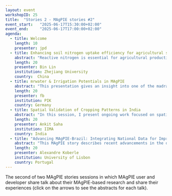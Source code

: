 ```yaml
---
layout: event
workshopID: 25
title:  "Stories 2 - MAgPIE stories #2"
event_start:   "2025-06-17T15:30:00+02:00"
event_end:     "2025-06-17T17:00:00+02:00"
agenda:
  - title: Welcome
    length: 10
    presenter: jpd 
  - title: Enhancing soil nitrogen uptake efficiency for agricultural sustainable development
    abstract: "Reactive nitrogen is essential for agricultural production, but the overuse of synthetic nitrogen fertilizer, especially in China, has imposed challenges to food security and the environment. Enhancement in soil nitrogen uptake efficiency (SNUpE) has been evidenced as one of the most effective means of reducing fertilizer use. However, a wide range of SNUpE and assessing their impacts on environmental and economic outcomes warrant exploration, as the future socioeconomic development trajectory remains unclear. We use MAgPIE alongside an empirical method (Difference-in-differences, DID) to comprehensively analyze the impacts of improving SNUpE on the environment and food security. Our model results show that enhancing SNUpE can largely reduce nitrogen fertilizer use and abate nitrogen pollution in the short and long term. Additionally, our findings reveal that the enhancement of SNUpE exhibits substantial co-benefits for the environment and food security."
    length: 20
    presenter: Bin Lin
    institution: Zhejiang University
    country:  China
  - title: mrwater & Irrigation Potentials in MAgPIE
    abstract: "This presentation gives an insight into one of the madrat-R-libraries of MAgPIE's preprocessing. The goal of this hydro-economic model is to bridge modeling scales, bringing together spatially-explicit hydrological processes with economic information and preparing the data for usage in MAgPIE. It highlights the role of pre- and post-processing of data for global land-use modeling and discusses the trade-offs in adding complexity to MAgPIE's core versus simplification by \"outsourcing\" code to R."
    length: 20
    presenter: fb
    institution: PIK
    country: Germany
  - title: Spatial Validation of Cropping Patterns in India
    abstract: "In this session, I present ongoing work focused on spatial validation of cropping patterns in India within the MAgPIE framework. MAgPIE currently derives cropping patterns based on yield and biophysical constraints taken from the LPJmL model. However, actual cropping patterns in India deviate significantly from these modeled allocations due to socio-economic, policy, and infrastructural factors. To improve the realism and regional relevance of MAgPIE outputs, I am incorporating state-wise historical data on crop area, production, and yield for major food grains for years 1990-2024, sourced from government databases. To embed this, I am building on the mrfable package, where I add new ‘read’, ‘correct’, and ‘calc’ functions to process and integrate the data and support validation in MAgPIE. The updated package aims to provide a robust basis for aligning modeled outputs with observed agricultural practices in India, enabling more accurate scenario analysis and policy insights."
    length: 20
    presenter: Ankit Saha
    institution: IIMA
    country: India
  - title: "Advancing MAgPIE-Brazil: Integrating National Data for Improved Land-Use Modeling"
    abstract: "This MAgPIE story describes recent advancements in the development of the MAgPIE-Brazil model, exploring challenges and solutions for Brazil. Starting with the motivation for this effort, we compare MAgPIE outputs with Brazilian national datasets, showing that while the model does not precisely match historical and spatial values of some land use classes, the trend of MAgPIE's evolution during matches the historical period and official datasets. To improve how the model captures the dynamics of Brazilian land use patterns, we describe the ongoing integration of LUH3 spatial land-use data which includes Mapbiomas, and how the recent update of the FAO calibration data helps improve historical patterns. Finally, we briefly describe the roadmap of planned model development leading to the release of the first version of MAgPIE-Brazil. The challenges and solutions found are useful for further improvement of the model and serve as an example for development or other national model versions."
    length: 20
    presenter: Alexandre Koberle
    institution: University of Lisbon
    country: Portugal
---
```



The second of two MAgPIE stories sessions in which MAgPIE user and developer
share talk about their MAgPIE-based research and share their experiences (click
on the arrows to see the abstracts for each talk).
